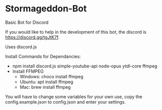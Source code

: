 # Stormageddon-Bot

Basic Bot for Discord

If you would like to help in the development of this bot, the discord is https://discord.gg/tgJtK7f.

Uses discord.js

Install Commands for Dependancies:
- npm install discord.js simple-youtube-api node-opus ytdl-core ffmpeg
- Install FFMPEG
    - Windows: choco install ffmpeg
    - Ubuntu: apt install ffmpeg
    - Mac: brew install ffmpeg

You will have to change some variables for your own use, copy the config.example.json to config.json and enter your settings.